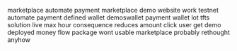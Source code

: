 marketplace automate payment marketplace demo website work testnet automate payment defined wallet demoswallet payment wallet lot tfts solution live max hour consequence reduces amount click user get demo deployed money flow package wont usable marketplace probably rethought anyhow
